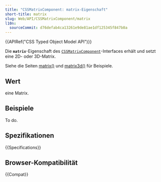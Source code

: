 ```yaml
---
title: "CSSMatrixComponent: matrix-Eigenschaft"
short-title: matrix
slug: Web/API/CSSMatrixComponent/matrix
l10n:
  sourceCommit: d76defab4ca13261e9de81ae1df125345f847b0a
---
```


{{APIRef("CSS Typed Object Model API")}}

Die **`matrix`**-Eigenschaft des [`CSSMatrixComponent`](/de/docs/Web/API/CSSMatrixComponent)-Interfaces erhält und setzt eine 2D- oder 3D-Matrix.

Siehe die Seiten [matrix()](/de/docs/Web/CSS/transform-function/matrix) und [matrix3d()](/de/docs/Web/CSS/transform-function/matrix3d) für Beispiele.

## Wert

eine Matrix.

## Beispiele

To do.

## Spezifikationen

{{Specifications}}

## Browser-Kompatibilität

{{Compat}}
